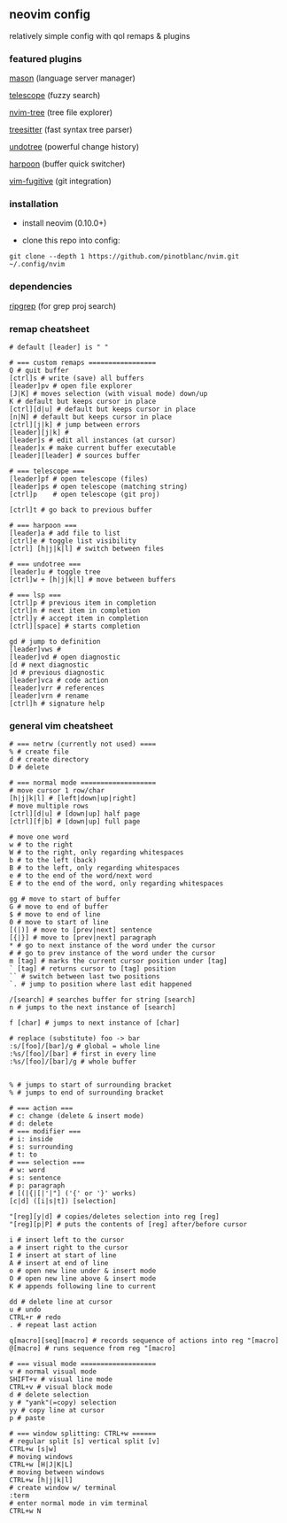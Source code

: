 ## neovim config

relatively simple config with qol remaps & plugins


### featured plugins

[mason](https://github.com/williamboman/mason.nvim) (language server manager)

[telescope](https://github.com/nvim-telescope/telescope.nvim) (fuzzy search)

[nvim-tree](https://github.com/nvim-tree/nvim-tree.lua?tab=readme-ov-file) (tree file explorer)

[treesitter](https://github.com/nvim-treesitter/nvim-treesitter) (fast syntax tree parser)

[undotree](https://github.com/mbbill/undotree) (powerful change history)

[harpoon](https://github.com/ThePrimeagen/harpoon) (buffer quick switcher)

[vim-fugitive](https://github.com/tpope/vim-fugitive) (git integration)


### installation

- install neovim (0.10.0+)

- clone this repo into config:

```shell
git clone --depth 1 https://github.com/pinotblanc/nvim.git ~/.config/nvim
```

### dependencies

[ripgrep](https://github.com/BurntSushi/ripgrep) (for grep proj search)


### remap cheatsheet

```shell
# default [leader] is " "

# === custom remaps =================
Q # quit buffer
[ctrl]s # write (save) all buffers
[leader]pv # open file explorer
[J|K] # moves selection (with visual mode) down/up
K # default but keeps cursor in place
[ctrl][d|u] # default but keeps cursor in place
[n|N] # default but keeps cursor in place
[ctrl][j|k] # jump between errors
[leader][j|k] #
[leader]s # edit all instances (at cursor)
[leader]x # make current buffer executable 
[leader][leader] # sources buffer

# === telescope ===
[leader]pf # open telescope (files)
[leader]ps # open telescope (matching string)
[ctrl]p    # open telescope (git proj)

[ctrl]t # go back to previous buffer

# === harpoon ===
[leader]a # add file to list
[ctrl]e # toggle list visibility 
[ctrl] [h|j|k|l] # switch between files

# === undotree ===
[leader]u # toggle tree
[ctrl]w + [h|j|k|l] # move between buffers

# === lsp ===
[ctrl]p # previous item in completion 
[ctrl]n # next item in completion
[ctrl]y # accept item in completion
[ctrl][space] # starts completion

gd # jump to definition
[leader]vws #
[leader]vd # open diagnostic
[d # next diagnostic
]d # previous diagnostic
[leader]vca # code action
[leader]vrr # references
[leader]vrn # rename
[ctrl]h # signature help
```

### general vim cheatsheet

```shell
# === netrw (currently not used) ====
% # create file
d # create directory
D # delete

# === normal mode ===================
# move cursor 1 row/char
[h|j|k|l] # [left|down|up|right]
# move multiple rows
[ctrl][d|u] # [down|up] half page
[ctrl][f|b] # [down|up] full page

# move one word
w # to the right
W # to the right, only regarding whitespaces
b # to the left (back)
B # to the left, only regarding whitespaces
e # to the end of the word/next word
E # to the end of the word, only regarding whitespaces

gg # move to start of buffer
G # move to end of buffer
$ # move to end of line
0 # move to start of line
[(|)] # move to [prev|next] sentence
[{|}] # move to [prev|next] paragraph
* # go to next instance of the word under the cursor
# # go to prev instance of the word under the cursor
m [tag] # marks the current cursor position under [tag]
` [tag] # returns cursor to [tag] position
`` # switch between last two positions
`. # jump to position where last edit happened

/[search] # searches buffer for string [search]
n # jumps to the next instance of [search]

f [char] # jumps to next instance of [char]

# replace (substitute) foo -> bar
:s/[foo]/[bar]/g # global = whole line
:%s/[foo]/[bar] # first in every line
:%s/[foo]/[bar]/g # whole buffer


% # jumps to start of surrounding bracket
% # jumps to end of surrounding bracket

# === action ===
# c: change (delete & insert mode)
# d: delete
# === modifier ===
# i: inside
# s: surrounding
# t: to
# === selection ===
# w: word
# s: sentence
# p: paragraph
# [(|{|[|'|"] ('{' or '}' works)
[c|d] ([i|s|t]) [selection]

"[reg][y|d] # copies/deletes selection into reg [reg]
"[reg][p|P] # puts the contents of [reg] after/before cursor

i # insert left to the cursor
a # insert right to the cursor
I # insert at start of line
A # insert at end of line
o # open new line under & insert mode
O # open new line above & insert mode
K # appends following line to current

dd # delete line at cursor
u # undo
CTRL+r # redo
. # repeat last action

q[macro][seq][macro] # records sequence of actions into reg "[macro]
@[macro] # runs sequence from reg "[macro]

# === visual mode ===================
v # normal visual mode
SHIFT+v # visual line mode
CTRL+v # visual block mode
d # delete selection
y # "yank"(=copy) selection
yy # copy line at cursor
p # paste

# === window splitting: CTRL+w ======
# regular split [s] vertical split [v]
CTRL+w [s|w]
# moving windows
CTRL+w [H|J|K|L]
# moving between windows
CTRL+w [h|j|k|l]
# create window w/ terminal
:term
# enter normal mode in vim terminal
CTRL+w N
```
